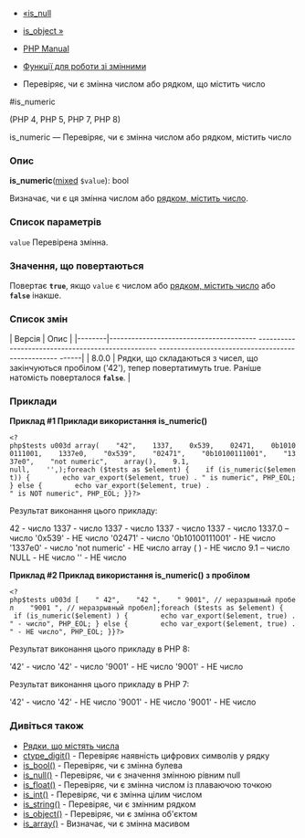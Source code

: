- [«is_null](function.is-null.md)
- [is_object »](function.is-object.md)

- [PHP Manual](index.md)
- [Функції для роботи зі змінними](ref.var.md)
- Перевіряє, чи є змінна числом або рядком, що містить
число

#is_numeric

(PHP 4, PHP 5, PHP 7, PHP 8)

is_numeric — Перевіряє, чи є змінна числом або рядком,
містить число

### Опис

**is_numeric**([mixed](language.types.declarations.md#language.types.declarations.mixed)
`$value`): bool

Визначає, чи є ця змінна числом або [рядком,
містить число](language.types.numeric-strings.md).

### Список параметрів

`value`
Перевірена змінна.

### Значення, що повертаються

Повертає **`true`**, якщо `value` є числом або [рядком,
містить число](language.types.numeric-strings.md) або **`false`**
інакше.

### Список змін

| Версія | Опис |
|--------|---------------------------------------- -------------------------------------------------- -------------------------------------------------- ------|
| 8.0.0 | Рядки, що складаються з чисел, що закінчуються пробілом ('42'), тепер повертатимуть true. Раніше натомість поверталося **`false`**. |

### Приклади

**Приклад #1 Приклади використання **is_numeric()****

` <?php$tests u003d array(    "42",    1337,    0x539,    02471,    0b10100111001,    1337e0,    "0x539",    "02471",    "0b10100111001",    "1337e0",    "not numeric",    array(),    9.1, null,    '',);foreach ($tests as $element) {    if (is_numeric($element)) {        echo var_export($element, true) . " is numeric", PHP_EOL; } else {        echo var_export($element, true) . " is NOT numeric", PHP_EOL; }}?> `

Результат виконання цього прикладу:

42 - число
1337 - число
1337 - число
1337 - число
1337 - число
1337.0 – число
'0x539' - НЕ число
'02471' - число
'0b10100111001' - НЕ число
'1337e0' - число
'not numeric' - НЕ число
array (
) - НЕ число
9.1 – число
NULL - НЕ число
'' - НЕ число

**Приклад #2 Приклад використання **is_numeric()** з пробілом**

` <?php$tests u003d [    " 42",    "42 ",    " 9001", // неразрывный пробел    "9001 ", // неразрывный пробел];foreach ($tests as $element) {    if (is_numeric($element) ) {        echo var_export($element, true) . " - число", PHP_EOL; } else {        echo var_export($element, true) . " - НЕ число", PHP_EOL; }}?> `

Результат виконання цього прикладу в PHP 8:

'42' - число
'42' - число
'9001' - НЕ число
'9001' - НЕ число

Результат виконання цього прикладу в PHP 7:

'42' - число
'42' - НЕ число
'9001' - НЕ число
'9001' - НЕ число

### Дивіться також

- [Рядки, що містять числа](language.types.numeric-strings.md)
- [ctype_digit()](function.ctype-digit.md) - Перевіряє наявність
цифрових символів у рядку
- [is_bool()](function.is-bool.md) - Перевіряє, чи є
змінна булева
- [is_null()](function.is-null.md) - Перевіряє, чи є значення
змінною рівним null
- [is_float()](function.is-float.md) - Перевіряє, чи є
змінна числом із плаваючою точкою
- [is_int()](function.is-int.md) - Перевіряє, чи є змінна
цілим числом
- [is_string()](function.is-string.md) - Перевіряє, чи є
змінним рядком
- [is_object()](function.is-object.md) - Перевіряє, чи є
змінна об'єктом
- [is_array()](function.is-array.md) - Визначає, чи є
змінна масивом

